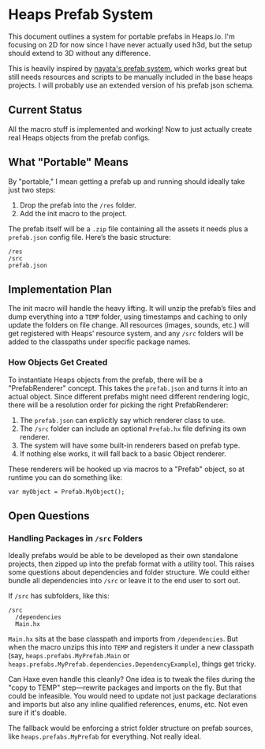 # Heaps Prefab System

This document outlines a system for portable prefabs in Heaps.io. I'm focusing on 2D for now since I have never actually used h3d, but the setup should extend to 3D without any difference. 

This is heavily inspired by [nayata's prefab system](https://github.com/nayata/prefab), which works great but still needs resources and scripts to be manually included in the base heaps projects. I will probably use an extended version of his prefab json schema. 

## Current Status
All the macro stuff is implemented and working! Now to just actually create real Heaps objects from the prefab configs.

## What "Portable" Means
By "portable," I mean getting a prefab up and running should ideally take just two steps:
1. Drop the prefab into the `/res` folder.
2. Add the init macro to the project.

The prefab itself will be a `.zip` file containing all the assets it needs plus a `prefab.json` config file. Here’s the basic structure:

```
/res
/src
prefab.json
```

## Implementation Plan
The init macro will handle the heavy lifting. It will unzip the prefab’s files and dump everything into a `TEMP` folder, using timestamps and caching to only update the folders on file change. All resources (images, sounds, etc.) will get registered with Heaps’ resource system, and any `/src` folders will be added to the classpaths under specific package names.

### How Objects Get Created
To instantiate Heaps objects from the prefab, there will be a "PrefabRenderer" concept. This takes the `prefab.json` and turns it into an actual object. Since different prefabs might need different rendering logic, there will be a resolution order for picking the right PrefabRenderer:

1. The `prefab.json` can explicitly say which renderer class to use.
2. The `/src` folder can include an optional `Prefab.hx` file defining its own renderer.
3. The system will have some built-in renderers based on prefab type.
4. If nothing else works, it will fall back to a basic Object renderer.

These renderers will be hooked up via macros to a "Prefab" object, so at runtime you can do something like:

```
var myObject = Prefab.MyObject();
```


## Open Questions

### Handling Packages in `/src` Folders
Ideally prefabs would be able to be developed as their own standalone projects, then zipped up into the prefab format with a utility tool. This raises some questions about dependencies and folder structure. We could either bundle all dependencies into `/src` or leave it to the end user to sort out.

If `/src` has subfolders, like this:

```
/src
  /dependencies
  Main.hx
```

`Main.hx` sits at the base classpath and imports from `/dependencies`. But when the macro unzips this into `TEMP` and registers it under a new classpath (say, `heaps.prefabs.MyPrefab.Main` or `heaps.prefabs.MyPrefab.dependencies.DependencyExample`), things get tricky.

Can Haxe even handle this cleanly? One idea is to tweak the files during the "copy to TEMP" step—rewrite packages and imports on the fly. But that could be infeasible. You would need to update not just package declarations and imports but also any inline qualified references, enums, etc. Not even sure if it's doable.

The fallback would be enforcing a strict folder structure on prefab sources, like `heaps.prefabs.MyPrefab` for everything. Not really ideal.
